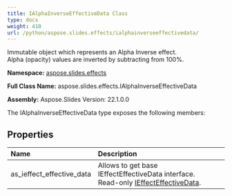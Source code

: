 ```yaml
---
title: IAlphaInverseEffectiveData Class
type: docs
weight: 410
url: /python/aspose.slides.effects/ialphainverseeffectivedata/
---
```


Immutable object which represents an Alpha Inverse effect.<br/>            Alpha (opacity) values are inverted by subtracting from 100%.

**Namespace:** [aspose.slides.effects](/python/aspose.slides.effects/)

**Full Class Name:** aspose.slides.effects.IAlphaInverseEffectiveData

**Assembly:**  Aspose.Slides Version: 22.1.0.0

The IAlphaInverseEffectiveData type exposes the following members:
## **Properties**
|**Name**|**Description**|
| :- | :- |
|as_ieffect_effective_data|Allows to get base IEffectEffectiveData interface.<br/>            Read-only [IEffectEffectiveData](/python/aspose.slides.effects/ieffecteffectivedata/).|
